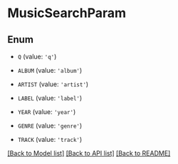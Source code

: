 # MusicSearchParam


## Enum

* `Q` (value: `'q'`)

* `ALBUM` (value: `'album'`)

* `ARTIST` (value: `'artist'`)

* `LABEL` (value: `'label'`)

* `YEAR` (value: `'year'`)

* `GENRE` (value: `'genre'`)

* `TRACK` (value: `'track'`)

[[Back to Model list]](../README.md#documentation-for-models) [[Back to API list]](../README.md#documentation-for-api-endpoints) [[Back to README]](../README.md)


